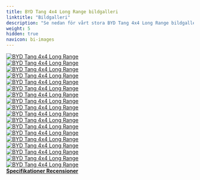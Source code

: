 ```yaml
---
title: BYD Tang 4x4 Long Range bildgalleri
linktitle: "Bildgalleri"
description: "Se nedan för vårt stora BYD Tang 4x4 Long Range bildgalleri. Klicka på bilderna för högupplösta versioner."
weight: 5
hidden: true
navicon: bi-images
---
```

<!-- markdownlint-disable MD033 -->
<div class="row" id ="my-gallery">
	<div class="pswp-grid-item col-6 col-md-4">
		<a href="https://media.evkx.net/multimedia/models/byd/tang/tang_4x4_long_range/details_1.jpg"
data-pswp-src="https://media.evkx.net/multimedia/models/byd/tang/tang_4x4_long_range/details_1.jpg"
data-pswp-width="3000"
data-pswp-height="2000" 
target="_blank">
			<img src="https://media.evkx.net/multimedia/models/byd/tang/tang_4x4_long_range/details_1_xst.jpg" alt="BYD Tang 4x4 Long Range" class="img-fluid " />
		</a>
	</div>
	<div class="pswp-grid-item col-6 col-md-4">
		<a href="https://media.evkx.net/multimedia/models/byd/tang/tang_4x4_long_range/exterior_1.jpg"
data-pswp-src="https://media.evkx.net/multimedia/models/byd/tang/tang_4x4_long_range/exterior_1.jpg"
data-pswp-width="1920"
data-pswp-height="1080" 
target="_blank">
			<img src="https://media.evkx.net/multimedia/models/byd/tang/tang_4x4_long_range/exterior_1_xst.jpg" alt="BYD Tang 4x4 Long Range" class="img-fluid " />
		</a>
	</div>
	<div class="pswp-grid-item col-6 col-md-4">
		<a href="https://media.evkx.net/multimedia/models/byd/tang/tang_4x4_long_range/exterior_2.jpg"
data-pswp-src="https://media.evkx.net/multimedia/models/byd/tang/tang_4x4_long_range/exterior_2.jpg"
data-pswp-width="3000"
data-pswp-height="1646" 
target="_blank">
			<img src="https://media.evkx.net/multimedia/models/byd/tang/tang_4x4_long_range/exterior_2_xst.jpg" alt="BYD Tang 4x4 Long Range" class="img-fluid " />
		</a>
	</div>
	<div class="pswp-grid-item col-6 col-md-4">
		<a href="https://media.evkx.net/multimedia/models/byd/tang/tang_4x4_long_range/exterior_3.jpg"
data-pswp-src="https://media.evkx.net/multimedia/models/byd/tang/tang_4x4_long_range/exterior_3.jpg"
data-pswp-width="2500"
data-pswp-height="1406" 
target="_blank">
			<img src="https://media.evkx.net/multimedia/models/byd/tang/tang_4x4_long_range/exterior_3_xst.jpg" alt="BYD Tang 4x4 Long Range" class="img-fluid " />
		</a>
	</div>
	<div class="pswp-grid-item col-6 col-md-4">
		<a href="https://media.evkx.net/multimedia/models/byd/tang/tang_4x4_long_range/exterior_4.jpg"
data-pswp-src="https://media.evkx.net/multimedia/models/byd/tang/tang_4x4_long_range/exterior_4.jpg"
data-pswp-width="3000"
data-pswp-height="1771" 
target="_blank">
			<img src="https://media.evkx.net/multimedia/models/byd/tang/tang_4x4_long_range/exterior_4_xst.jpg" alt="BYD Tang 4x4 Long Range" class="img-fluid " />
		</a>
	</div>
	<div class="pswp-grid-item col-6 col-md-4">
		<a href="https://media.evkx.net/multimedia/models/byd/tang/tang_4x4_long_range/exterior_5.jpg"
data-pswp-src="https://media.evkx.net/multimedia/models/byd/tang/tang_4x4_long_range/exterior_5.jpg"
data-pswp-width="3000"
data-pswp-height="1687" 
target="_blank">
			<img src="https://media.evkx.net/multimedia/models/byd/tang/tang_4x4_long_range/exterior_5_xst.jpg" alt="BYD Tang 4x4 Long Range" class="img-fluid " />
		</a>
	</div>
	<div class="pswp-grid-item col-6 col-md-4">
		<a href="https://media.evkx.net/multimedia/models/byd/tang/tang_4x4_long_range/exterior_6.jpg"
data-pswp-src="https://media.evkx.net/multimedia/models/byd/tang/tang_4x4_long_range/exterior_6.jpg"
data-pswp-width="3000"
data-pswp-height="1653" 
target="_blank">
			<img src="https://media.evkx.net/multimedia/models/byd/tang/tang_4x4_long_range/exterior_6_xst.jpg" alt="BYD Tang 4x4 Long Range" class="img-fluid " />
		</a>
	</div>
	<div class="pswp-grid-item col-6 col-md-4">
		<a href="https://media.evkx.net/multimedia/models/byd/tang/tang_4x4_long_range/frontseats_1.jpg"
data-pswp-src="https://media.evkx.net/multimedia/models/byd/tang/tang_4x4_long_range/frontseats_1.jpg"
data-pswp-width="3000"
data-pswp-height="2276" 
target="_blank">
			<img src="https://media.evkx.net/multimedia/models/byd/tang/tang_4x4_long_range/frontseats_1_xst.jpg" alt="BYD Tang 4x4 Long Range" class="img-fluid " />
		</a>
	</div>
	<div class="pswp-grid-item col-6 col-md-4">
		<a href="https://media.evkx.net/multimedia/models/byd/tang/tang_4x4_long_range/frontseats_2.jpg"
data-pswp-src="https://media.evkx.net/multimedia/models/byd/tang/tang_4x4_long_range/frontseats_2.jpg"
data-pswp-width="3000"
data-pswp-height="1999" 
target="_blank">
			<img src="https://media.evkx.net/multimedia/models/byd/tang/tang_4x4_long_range/frontseats_2_xst.jpg" alt="BYD Tang 4x4 Long Range" class="img-fluid " />
		</a>
	</div>
	<div class="pswp-grid-item col-6 col-md-4">
		<a href="https://media.evkx.net/multimedia/models/byd/tang/tang_4x4_long_range/headlights_1.jpg"
data-pswp-src="https://media.evkx.net/multimedia/models/byd/tang/tang_4x4_long_range/headlights_1.jpg"
data-pswp-width="3000"
data-pswp-height="1636" 
target="_blank">
			<img src="https://media.evkx.net/multimedia/models/byd/tang/tang_4x4_long_range/headlights_1_xst.jpg" alt="BYD Tang 4x4 Long Range" class="img-fluid " />
		</a>
	</div>
	<div class="pswp-grid-item col-6 col-md-4">
		<a href="https://media.evkx.net/multimedia/models/byd/tang/tang_4x4_long_range/interior_1.jpg"
data-pswp-src="https://media.evkx.net/multimedia/models/byd/tang/tang_4x4_long_range/interior_1.jpg"
data-pswp-width="3000"
data-pswp-height="1999" 
target="_blank">
			<img src="https://media.evkx.net/multimedia/models/byd/tang/tang_4x4_long_range/interior_1_xst.jpg" alt="BYD Tang 4x4 Long Range" class="img-fluid " />
		</a>
	</div>
	<div class="pswp-grid-item col-6 col-md-4">
		<a href="https://media.evkx.net/multimedia/models/byd/tang/tang_4x4_long_range/main_1.jpg"
data-pswp-src="https://media.evkx.net/multimedia/models/byd/tang/tang_4x4_long_range/main_1.jpg"
data-pswp-width="1920"
data-pswp-height="1080" 
target="_blank">
			<img src="https://media.evkx.net/multimedia/models/byd/tang/tang_4x4_long_range/main_1_xst.jpg" alt="BYD Tang 4x4 Long Range" class="img-fluid " />
		</a>
	</div>
	<div class="pswp-grid-item col-6 col-md-4">
		<a href="https://media.evkx.net/multimedia/models/byd/tang/tang_4x4_long_range/screens_1.jpg"
data-pswp-src="https://media.evkx.net/multimedia/models/byd/tang/tang_4x4_long_range/screens_1.jpg"
data-pswp-width="3000"
data-pswp-height="1999" 
target="_blank">
			<img src="https://media.evkx.net/multimedia/models/byd/tang/tang_4x4_long_range/screens_1_xst.jpg" alt="BYD Tang 4x4 Long Range" class="img-fluid " />
		</a>
	</div>
	<div class="pswp-grid-item col-6 col-md-4">
		<a href="https://media.evkx.net/multimedia/models/byd/tang/tang_4x4_long_range/screens_2.jpg"
data-pswp-src="https://media.evkx.net/multimedia/models/byd/tang/tang_4x4_long_range/screens_2.jpg"
data-pswp-width="3000"
data-pswp-height="1504" 
target="_blank">
			<img src="https://media.evkx.net/multimedia/models/byd/tang/tang_4x4_long_range/screens_2_xst.jpg" alt="BYD Tang 4x4 Long Range" class="img-fluid " />
		</a>
	</div>
	<div class="pswp-grid-item col-6 col-md-4">
		<a href="https://media.evkx.net/multimedia/models/byd/tang/tang_4x4_long_range/secondrowseats_1.jpg"
data-pswp-src="https://media.evkx.net/multimedia/models/byd/tang/tang_4x4_long_range/secondrowseats_1.jpg"
data-pswp-width="3000"
data-pswp-height="2000" 
target="_blank">
			<img src="https://media.evkx.net/multimedia/models/byd/tang/tang_4x4_long_range/secondrowseats_1_xst.jpg" alt="BYD Tang 4x4 Long Range" class="img-fluid " />
		</a>
	</div>
	<div class="pswp-grid-item col-6 col-md-4">
		<a href="https://media.evkx.net/multimedia/models/byd/tang/tang_4x4_long_range/secondrowseats_2.jpg"
data-pswp-src="https://media.evkx.net/multimedia/models/byd/tang/tang_4x4_long_range/secondrowseats_2.jpg"
data-pswp-width="3000"
data-pswp-height="2000" 
target="_blank">
			<img src="https://media.evkx.net/multimedia/models/byd/tang/tang_4x4_long_range/secondrowseats_2_xst.jpg" alt="BYD Tang 4x4 Long Range" class="img-fluid " />
		</a>
	</div>
	<div class="pswp-grid-item col-6 col-md-4">
		<a href="https://media.evkx.net/multimedia/models/byd/tang/tang_4x4_long_range/speakers_1.jpg"
data-pswp-src="https://media.evkx.net/multimedia/models/byd/tang/tang_4x4_long_range/speakers_1.jpg"
data-pswp-width="3000"
data-pswp-height="2000" 
target="_blank">
			<img src="https://media.evkx.net/multimedia/models/byd/tang/tang_4x4_long_range/speakers_1_xst.jpg" alt="BYD Tang 4x4 Long Range" class="img-fluid " />
		</a>
	</div>
	<div class="pswp-grid-item col-6 col-md-4">
		<a href="https://media.evkx.net/multimedia/models/byd/tang/tang_4x4_long_range/trunk_1.jpg"
data-pswp-src="https://media.evkx.net/multimedia/models/byd/tang/tang_4x4_long_range/trunk_1.jpg"
data-pswp-width="3000"
data-pswp-height="2000" 
target="_blank">
			<img src="https://media.evkx.net/multimedia/models/byd/tang/tang_4x4_long_range/trunk_1_xst.jpg" alt="BYD Tang 4x4 Long Range" class="img-fluid " />
		</a>
	</div>
</div>
<script type="module">
  import PhotoSwipeLightbox from '/js/photoswipe-lightbox.esm.js';
    const lightbox = new PhotoSwipeLightbox({
       gallery: '#my-gallery',
        children: 'a',
        pswpModule: () => import('/js/photoswipe.esm.js')
    });
lightbox.init();
</script>
<div class="mt-3 mb-3">
<a href="../specifications/" class="text-decoration-none text-black">
<strong><i class="bi-arrow-left"></i> Specifikationer </strong>
</a>
<a href="../reviews/" class="text-decoration-none text-black float-end">
<strong>Recensioner <i class="bi-arrow-right"></i></strong>
</a>
</div>
